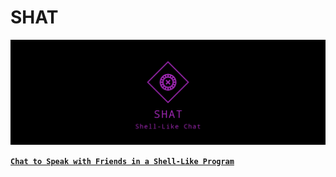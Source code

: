 # SHAT
![Logo_Chat](/Images/shat.png)

[**`Chat to Speak with Friends in a Shell-Like Program`**]()


